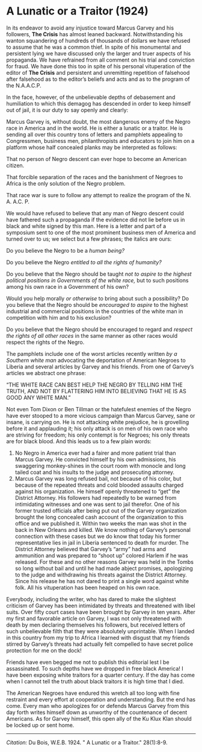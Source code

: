 # A Lunatic or a Traitor (1924)

In its endeavor to avoid any injustice toward Marcus Garvey and his followers, **The Crisis** has almost leaned backward. Notwithstanding his wanton squandering of hundreds of thousands of dollars we have refused to assume that he was a common thief. In spite of his monumental and persistent lying we have discussed only the larger and truer aspects of his propaganda. We have refrained from all comment on his trial and conviction for fraud. We have done this too in spite of his personal vituperation of the editor of **The Crisis** and persistent and unremitting repetition of falsehood after falsehood as to the editor’s beliefs and acts and as to the program of the N.A.A.C.P.

In the face, however, of the unbelievable depths of debasement and humiliation to which this demagog has descended in order to keep himself out of jail, it is our duty to say openly and clearly:

Marcus Garvey is, without doubt, the most dangerous enemy of the Negro race in America and in the world. He is either a lunatic or a traitor. He is sending all over this country tons of letters and pamphlets appealing to Congressmen, business men, philanthropists and educators to join him on a platform whose half concealed planks may be interpreted as follows:

That no person of Negro descent can ever hope to become an American citizen.

That forcible separation of the races and the banishment of Negroes to Africa is the only solution of the Negro problem.

 That race war is sure to follow any attempt to realize the program of the N. A. A.C. P.

 We would have refused to believe that any man of Negro descent could have fathered such a propaganda if the evidence did not lie before us in black and white signed by this man. Here is a letter and part of a symposium sent to one of the most prominent business men of America and turned over to us; we select but a few phrases; the italics are ours:

Do you believe the Negro to be a *human being?*

Do you believe the Negro *entitled to all the rights of humanity?*

Do you believe that the Negro should be taught *not to aspire to the highest political positions in Governments of the white race,* but to such positions among his own race in a Government of his own?

Would you help morally *or otherwise* to bring about such a possibility? Do you believe that the Negro should be *encouraged to aspire* to the highest industrial and commercial positions in the countries of the white man in competition with him and to his exclusion?

Do you believe that the Negro should be encouraged to regard and *respect the rights of all other races* in the same manner as other races would respect the rights of the Negro.

The pamphlets include one of the worst articles recently written *by a Southern white man* advocating the deportation of American Negroes to Liberia and several articles by Garvey and his friends. From one of Garvey’s articles we abstract one phrase:

“THE WHITE RACE CAN BEST HELP THE NEGRO BY TELLING HIM THE TRUTH, AND NOT BY FLATTERING HIM INTO BELIEVING THAT HE IS AS GOOD ANY WHITE MAN.”

 Not even Tom Dixon or Ben Tillman or the hatefulest enemies of the Negro have ever stooped to a more vicious campaign than Marcus Garvey, sane or insane, is carrying on. He is not attacking white prejudice, he is grovelling before it and applauding it; his only attack is on men of his own race who are striving for freedom; his only contempt is for Negroes; his only threats are for black blood. And this leads us to a few plain words:

1. No Negro in America ever had a fairer and more patient trial than Marcus Garvey. He convicted himself by his own admissions, his swaggering monkey-shines in the court room with monocle and long tailed coat and his insults to the judge and prosecuting attorney.
2. Marcus Garvey was long refused bail, not because of his color, but because of the repeated threats and cold blooded assaults charged against his organization. He himself openly threatened to “get” the District Attorney. His followers had repeatedly to be warned from intimidating witnesses and one was sent to jail therefor. One of his former trusted officials after being put out of the Garvey organization brought the long concealed cash account of the organization to this office and we published it. Within two weeks the man was shot in the back in New Orleans and killed. We know nothing of Garvey’s personal connection with these cases but we do know that today his former representative lies in jail in Liberia sentenced to death for murder. The District Attorney believed that Garvey’s “army” had arms and ammunition and was prepared to “shoot up” colored Harlem if he was released. For these and no other reasons Garvey was held in the Tombs so long without bail and until he had made abject promises, apologizing to the judge and withdrawing his threats against the District Attorney. Since his release he has not dared to print a single word against white folk. All his vituperation has been heaped on his own race.

Everybody, including the writer, who has dared to make the slightest criticism of Garvey has been intimidated by threats and threatened with libel suits. Over fifty court cases have been brought by Garvey in ten years. After my first and favorable article on Garvey, I was not only threatened with death by men declaring themselves his followers, but received letters of such unbelievable filth that they were absolutely unprintable. When I landed in this country from my trip to Africa I learned with disgust that my friends stirred by Garvey’s threats had actually felt compelled to have secret police protection for me on the dock!

Friends have even begged me not to publish this editorial lest I be assassinated. To such depths have we dropped in free black America! I have been exposing white traitors for a quarter century. If the day has come when I cannot tell the truth about black traitors it is high time that I died.

The American Negroes have endured this wretch all too long with fine restraint and every effort at cooperation and understanding. But the end has come. Every man who apologizes for or defends Marcus Garvey from this day forth writes himself down as unworthy of the countenance of decent Americans. As for Garvey himself, this open ally of the Ku Klux Klan should be locked up or sent home.


_________________
*Citation:* Du Bois, W.E.B. 1924. " A Lunatic or a Traitor." 28(1):8-9.
